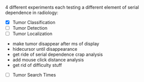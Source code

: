 4 different experiments each testing a different element of serial dependence in radiology:
 - [x] Tumor Classification
 - [ ] Tumor Detection
 - [ ] Tumor Localization
  - make tumor disappear after ms of display
  - hidecursor until disappearance
  - get ride of serial dependence crap analysis
  - add mouse click distance analysis
  - get rid of difficulty stuff
 - [ ] Tumor Search Times
